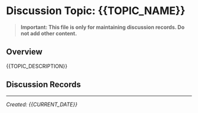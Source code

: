 # Discussion Topic: {{TOPIC_NAME}}

> **Important: This file is only for maintaining discussion records. Do not add other content.**

## Overview
{{TOPIC_DESCRIPTION}}

## Discussion Records
<!--
Format for each discussion record:
### D01 - YYYY-MM-DD HH:MM:SS
**Question**: [Specific question discussed]
**Conclusion**: [Conclusion or decision reached]

Numbering format: D01, D02, D03... (D = Discussion)
-->

---
*Created: {{CURRENT_DATE}}*